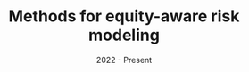 ---
slug: "methods-equity-aware-risk-methods" # match folder label name
createdDate:
date: "2022 - Present"
status: "draft"
topics: ["risk", "equity"]
locations: ["global"]
methods: [ "qualitative-methods", "risk-analysis"]
members: ["sabine-loos"] 
content: ["UR22-EqRisk"]
partners: []
title: "Methods for equity-aware risk modeling"
thumbnail: ""
description: "" 
---